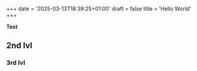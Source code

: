 +++
date = '2025-03-13T18:39:25+01:00'
draft = false
title = 'Hello World'
+++



**Test**


## 2nd lvl

### 3rd lvl 